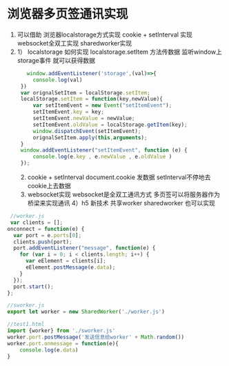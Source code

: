 # 浏览器多页签通讯实现

1. 可以借助 浏览器localstorage方式实现  cookie + setInterval 实现   websocket全双工实现   sharedworker实现
2. 
    1） localstorage 如何实现
        localstorage.setItem 方法传数据
        监听window上 storage事件 就可以获得数据
    ```js
       window.addEventListener('storage',(val)=>{
         console.log(val)
     })
     var orignalSetItem = localStorage.setItem;
     localStorage.setItem = function(key,newValue){
         var setItemEvent = new Event("setItemEvent");
         setItemEvent.key = key;
         setItemEvent.newValue = newValue;
         setItemEvent.oldValue = localStorage.getItem(key);
         window.dispatchEvent(setItemEvent);
         orignalSetItem.apply(this,arguments);
     }
     window.addEventListener("setItemEvent", function (e) {
         console.log(e.key , e.newValue , e.oldValue )
     });
    ```
    2) cookie + setInterval
        document.cookie 发数据
        setInterval不停地去cookie上去数据
    3) websocket实现 
        websocket是全双工通讯方式  多页签可以将服务器作为桥梁来实现通讯
    4）h5 新技术 共享worker  sharedworker  也可以实现
```js
 //worker.js
 var clients = [];
onconnect = function(e) {
  var port = e.ports[0];
  clients.push(port);
  port.addEventListener("message", function(e) {
    for (var i = 0; i < clients.length; i++) {
      var eElement = clients[i];
      eElement.postMessage(e.data);
    }
  });
  port.start();
};

//sworker.js
export let worker = new SharedWorker('./worker.js')

//test1.html
import {worker} from './sworker.js'
worker.port.postMessage('发送信息给worker' + Math.random())
worker.port.onmessage = function(e){
    console.log(e.data)
}
```



